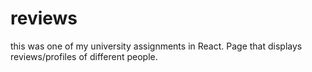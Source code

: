 # reviews
this was one of my university assignments in React. Page that displays reviews/profiles of different people.
